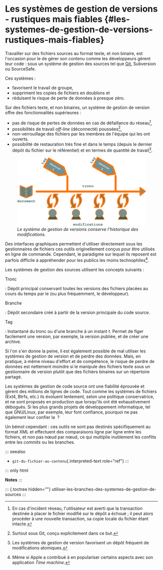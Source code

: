 # Les systèmes de gestion de versions - rustiques mais fiables {#les-systemes-de-gestion-de-versions-rustiques-mais-fiables}

Travailler sur des fichiers sources au format texte, et non binaire, est
l\'occasion pour le de gérer son contenu comme les développeurs gèrent
leur code : sous un système de gestion des sources tel que [Git](),
Subversion ou SourceSafe.

Ces systèmes :

-   favorisent le travail de groupe,
-   suppriment les copies de fichiers en doublons et
-   réduisent le risque de perte de données à presque zéro.

Sur des fichiers texte, et non binaires, un système de gestion de
version offre des fonctionnalités supérieures :

-   pas de risque de pertes de données en cas de défaillance du
    réseau[^1],
-   possibilités de travail *off-line* (déconnecté) poussées[^2],
-   non-verrouillage des fichiers par les membres de l\'équipe qui les
    ont ouverts.
-   possibilité de restauration très fine et dans le temps (depuis le
    dernier dépôt du fichier sur le référentiel) et en termes de
    quantité de travail[^3].

<figure>
<img src="graphics/versioning-system.svg"
alt="graphics/versioning-system.svg" />
<figcaption><em>Le système de gestion de versions conserve l'historique
des modifications.</em></figcaption>
</figure>

Des interfaces graphiques permettent d\'utiliser directement sous les
gestionnaires de fichiers ces outils originellement conçus pour être
utilisés en ligne de commande. Cependant, le paradigme sur lequel ils
reposent est parfois difficile à appréhender pour les publics les moins
technophiles[^4].

Les systèmes de gestion des sources utilisent les concepts suivants :

Tronc

:   Dépôt principal conservant toutes les versions des fichiers placées
    au cours du temps par le (ou plus fréquemment, le développeur).

Branche

:   Dépôt secondaire créé à partir de la version principale du code
    source.

Tag

:   Instantané du tronc ou d\'une branche à un instant *t*. Permet de
    figer facilement une version, par exemple, la version publiée, et de
    créer une archive.

Si l\'on s\'en donne la peine, il est également possible de mal utiliser
les systèmes de gestion de version et de perdre des données. Mais, en
pratique, à même niveau d\'effort et de compétence, le risque de perdre
de données est nettement moindre si le manipule des fichiers texte sous
un gestionnaire de version plutôt que des fichiers binaires sur un
répertoire partagé.

Les systèmes de gestion de code source ont une fiabilité éprouvée et
gèrent des millions de lignes de code. Tout comme les systèmes de
fichiers (Ext4, Btrfs, etc.) ils évoluent lentement, selon une politique
conservatrice, et ne sont proposés en production que lorsqu\'ils ont été
exhaustivement débogués. Si les plus grands projets de développement
informatique, tel que GNU/Linux, par exemple, leur font confiance,
pourquoi ne pas également leur confier la  ?

Un bémol cependant : ces outils ne sont pas destinés spécifiquement au
format XML et effectuent des comparaisons ligne par ligne entre les
fichiers, et non pas nœud par nœud, ce qui multiplie inutilement les
conflits entre les *commits* ou les branches.

::: seealso
-   `git-du-fichier-au-contenu`{.interpreted-text role="ref"}
:::

::: only
html

**Notes**
:::

::: {.toctree hidden=""}
utiliser-les-branches-des-systemes-de-gestion-de-sources
:::

[^1]: En cas d\'incident réseau, l\'utilisateur est averti que la
    transaction destinée à placer le fichier modifié sur le dépôt a
    échoué ; il peut alors procéder à une nouvelle transaction, sa copie
    locale du fichier étant intacte.

[^2]: Surtout sous Git, conçu explicitement dans ce but.

[^3]: Les systèmes de gestion de version favorisent un dépôt fréquent de
    modifications atomiques.

[^4]: Même si Apple a contribué à en populariser certains aspects avec
    son application *Time machine*.
